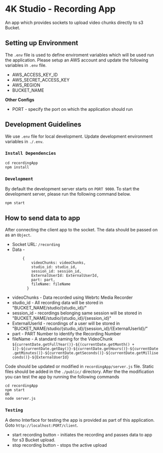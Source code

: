 # 4K Studio - Recording App
An app which provides sockets to upload video chunks directly to s3 Bucket.

## Setting up Environment
The `.env`  file is used to define enviroment variables which will be used run the application. Please setup an AWS account and update the following variables in `.env` file.
- AWS_ACCESS_KEY_ID
- AWS_SECRET_ACCESS_KEY
- AWS_REGION
- BUCKET_NAME

**Other Configs**
- PORT -  specify the port on which the application should run

## Development Guidelines
We use `.env` file for local development. Update development environment variables in  `./.env`.
### `Install Dependencies`
```
cd recordingApp
npm install
```
### `Development`
By default the development server starts on `PORT 9000`. To start the development server, please run the following command below.
```
npm start
```
## How to send data to app
After connecting the client app to the socket. The data should be passed on as an `Object`.
- Socket URL: `/recording`
- Data -
```
        {
            videoChunks: videoChunks,
            studio_id: studio_id,
            session_id: session_id,
            ExternalUserId: ExternalUserId,
            part: part,
            fileName: fileName
          }
```
- videoChunks - Data recorded using Webrtc Media Recorder
- studio_id - All recording data will be stored in "BUCKET_NAME/studio/{studio_id}/"
- session_id - recordings belonging same session will be stored in  "BUCKET_NAME/studio/{studio_id}/{session_id}"
- ExternalUserId - recordings of a user will be stored in  "BUCKET_NAME/studio/{studio_id}/{session_id}/{ExternalUserId}/"
- part -  PART Number to identify the Recording Number
- fileName - A standard naming for the VideoChunk
`${currentDate.getFullYear()}-${(currentDate.getMonth() + 1)}-${currentDate.getDay()}-${currentDate.getHours()}-${currentDate.getMinutes()}-${currentDate.getSeconds()}-${currentDate.getMilliseconds()}-${ExternalUserId}`

Code should be updated or modified in `recordingApp/server.js` file. Static files should be added in the `./public/` directory. After the the modification you can test the app by running the following commands
```
cd recordingApp
npm start
OR
node server.js
```
### `Testing`
A demo Interface for testing the app is provided as part of this application. Goto `http://localhost:PORT/client`.
- start recording button - initiates the recording and passes data to app for s3 Bucket upload.
- stop recording button - stops the active upload
